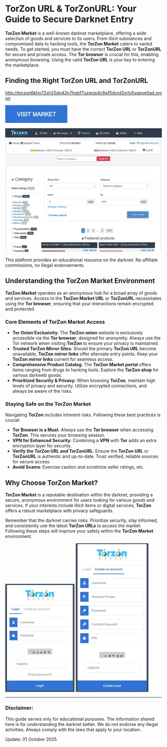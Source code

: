 # TorZon URL & TorZonURL: Your Guide to Secure Darknet Entry

**TorZon Market** is a well-known darknet marketplace, offering a wide selection of goods and services to its users. From illicit substances and compromised data to hacking tools, the **TorZon Market** caters to varied needs. To get started, you must have the correct **TorZon URL** or **TorZonURL** for secure and private access. The **Tor browser** is crucial for this, enabling anonymous browsing. Using the valid **TorZon URL** is your key to entering the marketplace.

## Finding the Right TorZon URL and TorZonURL

http://torzon6kho72sh25do42n7hxbf7uzwze4c6pf5dyrd2xrly5vaqve5ad.onion

[<img src="/static/live.webp" width="200">](http://torzon6kho72sh25do42n7hxbf7uzwze4c6pf5dyrd2xrly5vaqve5ad.onion)

<a href="http://torzon6kho72sh25do42n7hxbf7uzwze4c6pf5dyrd2xrly5vaqve5ad.onion"><img src="/static/document.webp" alt="TorZon URL" style="max-width: 100%;"></a>

This platform provides an educational resource on the darknet. No affiliate commissions, no illegal endorsements.

## Understanding the TorZon Market Environment

**TorZon Market** operates as an anonymous hub for a broad array of goods and services. Access to the **TorZon Market URL** or **TorZonURL** necessitates using the **Tor browser**, ensuring that your interactions remain encrypted and protected.

### Core Elements of TorZon Market Access

*   **Tor Onion Exclusivity**: The **TorZon onion** website is exclusively accessible via the **Tor browser**, designed for anonymity. Always use the Tor network when visiting **TorZon** to ensure your privacy is maintained.
*   **Trusted TorZon Mirror Sites**: Should the primary **TorZon URL** become unavailable, **TorZon mirror links** offer alternate entry points. Keep your **TorZon mirror links** current for seamless access.
*   **Comprehensive Product Catalog**: The **TorZon Market portal** offers items ranging from drugs to hacking tools. Explore the **TorZon shop** for various darkweb goods.
*   **Prioritized Security & Privacy**: When browsing **TorZon**, maintain high levels of privacy and security. Utilize encrypted connections, and always be aware of the risks.

### Staying Safe on the TorZon Market

Navigating **TorZon** includes inherent risks. Following these best practices is crucial:

*   **Tor Browser is a Must**: *Always* use the **Tor browser** when accessing **TorZon**. This secures your browsing session.
*   **VPN for Enhanced Security**: Combining a **VPN** with **Tor** adds an extra encryption layer for security.
*   **Verify the TorZon URL and TorZonURL**: Ensure the **TorZon URL** or **TorZonURL** is authentic and up-to-date. Trust verified, reliable sources for secure access.
*   **Avoid Scams**: Exercise caution and scrutinize seller ratings, etc.

## Why Choose TorZon Market?

**TorZon Market** is a reputable destination within the darknet, providing a secure, anonymous environment for users looking for various goods and services. If your interests include illicit items or digital services, **TorZon** offers a robust marketplace with privacy safeguards.

Remember that the darknet carries risks. Prioritize security, stay informed, and consistently use the latest **TorZon URLs** to access the market. Following these steps will improve your safety within the **TorZon Market** environment.

<a href="http://torzon6kho72sh25do42n7hxbf7uzwze4c6pf5dyrd2xrly5vaqve5ad.onion"><img src="/static/font.webp" alt="TorZon Market Login" style="max-width: 100%;"></a>
<a href="http://torzon6kho72sh25do42n7hxbf7uzwze4c6pf5dyrd2xrly5vaqve5ad.onion"><img src="/static/fit.webp" alt="TorZon Market Register" style="max-width: 100%;"></a>

---

### Disclaimer:

This guide serves only for educational purposes. The information shared here is for understanding the darknet better. We do not endorse any illegal activities. Always comply with the laws that apply to your location.





Update:  01 October 2025